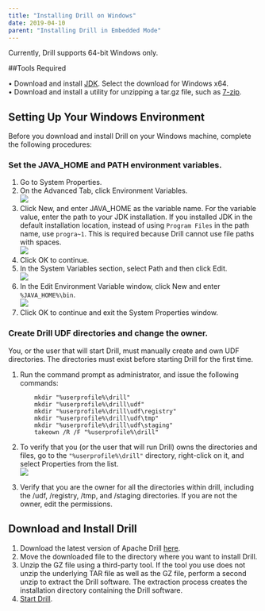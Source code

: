 ```yaml
---
title: "Installing Drill on Windows"
date: 2019-04-10
parent: "Installing Drill in Embedded Mode"
---
```


Currently, Drill supports 64-bit Windows only.  

##Tools Required  

•	Download and install [JDK](https://www.oracle.com/technetwork/java/javase/downloads/jdk8-downloads-2133151.html). Select the download for Windows x64.  
•	Download and install a utility for unzipping a tar.gz file, such as [7-zip](https://www.7-zip.org/download.html).  

## Setting Up Your Windows Environment  

Before you download and install Drill on your Windows machine, complete the following procedures:  

### Set the JAVA_HOME and PATH environment variables.  
1.	Go to System Properties. 
2.	On the Advanced Tab, click Environment Variables.  
![](https://i.imgur.com/lpytfmu.png)  
3.	Click New, and enter JAVA_HOME as the variable name. For the variable value, enter the path to your JDK installation. If you installed JDK in the default installation location, instead of using `Program Files` in the path name, use `progra~1`. This is required because Drill cannot use file paths with spaces.    
![](https://i.imgur.com/3CUoNNZ.png)  
4.	Click OK to continue.   
5.	In the System Variables section, select Path and then click Edit.  
![](https://i.imgur.com/nqv68Nu.png)
6.	In the Edit Environment Variable window, click New and enter `%JAVA_HOME%\bin`.  
![](https://i.imgur.com/2kevwLV.png)
7.	Click OK to continue and exit the System Properties window.    


### Create Drill UDF directories and change the owner.  

You, or the user that will start Drill, must manually create and own UDF directories. The directories must exist before starting Drill for the first time.   

1.	Run the command prompt as administrator, and issue the following commands:  
  
			mkdir "%userprofile%\drill"
			mkdir "%userprofile%\drill\udf"
			mkdir "%userprofile%\drill\udf\registry"
			mkdir "%userprofile%\drill\udf\tmp"
			mkdir "%userprofile%\drill\udf\staging"
			takeown /R /F "%userprofile%\drill"

2.	To verify that you (or the user that will run Drill) owns the directories and files, go to the `"%userprofile%\drill"` directory, right-click on it, and select Properties from the list.  
![](https://i.imgur.com/lLLYOMX.png)
3.	Verify that you are the owner for all the directories within drill, including the /udf, /registry, /tmp, and /staging directories. If you are not the owner, edit the permissions. 


## Download and Install Drill 

1. Download the latest version of Apache Drill [here](http://www-us.apache.org/dist/drill/drill-1.15.0/apache-drill-1.15.0.tar.gz).
2. Move the downloaded file to the directory where you want to install Drill.
3. Unzip the GZ file using a third-party tool. If the tool you use does not unzip the underlying TAR file as well as the GZ file, perform a second unzip to extract the Drill software. The extraction process creates the installation directory containing the Drill software.  
4. [Start Drill]({{site.baseurl}}/docs/starting-drill-on-windows). 
